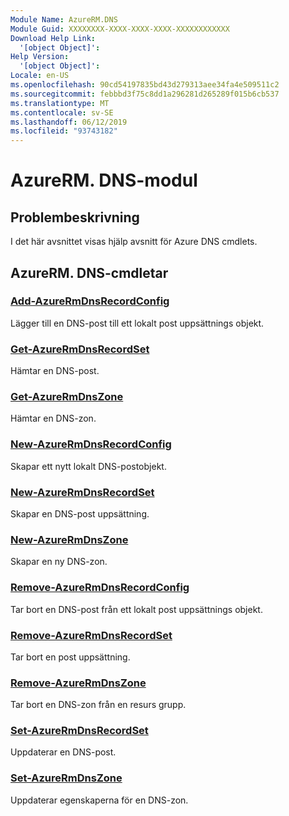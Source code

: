 ```yaml
---
Module Name: AzureRM.DNS
Module Guid: XXXXXXXX-XXXX-XXXX-XXXX-XXXXXXXXXXXX
Download Help Link:
  '[object Object]': 
Help Version:
  '[object Object]': 
Locale: en-US
ms.openlocfilehash: 90cd54197835bd43d279313aee34fa4e509511c2
ms.sourcegitcommit: febbbd3f75c8dd1a296281d265289f015b6cb537
ms.translationtype: MT
ms.contentlocale: sv-SE
ms.lasthandoff: 06/12/2019
ms.locfileid: "93743182"
---
```

# AzureRM. DNS-modul
## Problembeskrivning
I det här avsnittet visas hjälp avsnitt för Azure DNS cmdlets.

## AzureRM. DNS-cmdletar
### [Add-AzureRmDnsRecordConfig](Add-AzureRmDnsRecordConfig.md)
Lägger till en DNS-post till ett lokalt post uppsättnings objekt.

### [Get-AzureRmDnsRecordSet](Get-AzureRmDnsRecordSet.md)
Hämtar en DNS-post.

### [Get-AzureRmDnsZone](Get-AzureRmDnsZone.md)
Hämtar en DNS-zon.

### [New-AzureRmDnsRecordConfig](New-AzureRmDnsRecordConfig.md)
Skapar ett nytt lokalt DNS-postobjekt.

### [New-AzureRmDnsRecordSet](New-AzureRmDnsRecordSet.md)
Skapar en DNS-post uppsättning.

### [New-AzureRmDnsZone](New-AzureRmDnsZone.md)
Skapar en ny DNS-zon.

### [Remove-AzureRmDnsRecordConfig](Remove-AzureRmDnsRecordConfig.md)
Tar bort en DNS-post från ett lokalt post uppsättnings objekt.

### [Remove-AzureRmDnsRecordSet](Remove-AzureRmDnsRecordSet.md)
Tar bort en post uppsättning.

### [Remove-AzureRmDnsZone](Remove-AzureRmDnsZone.md)
Tar bort en DNS-zon från en resurs grupp.

### [Set-AzureRmDnsRecordSet](Set-AzureRmDnsRecordSet.md)
Uppdaterar en DNS-post.

### [Set-AzureRmDnsZone](Set-AzureRmDnsZone.md)
Uppdaterar egenskaperna för en DNS-zon.

